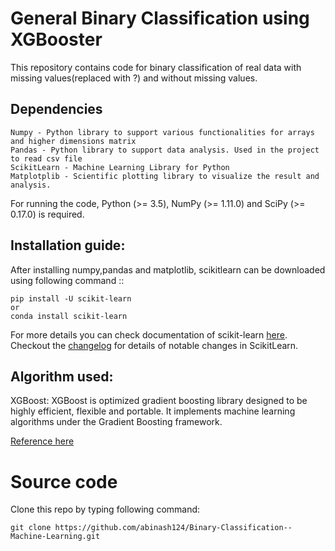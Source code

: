 # General Binary Classification using XGBooster


This repository contains code for binary classification of real data with missing values(replaced with ?) and without missing values. 


## Dependencies
```
Numpy - Python library to support various functionalities for arrays and higher dimensions matrix
Pandas - Python library to support data analysis. Used in the project to read csv file
ScikitLearn - Machine Learning Library for Python
Matplotplib - Scientific plotting library to visualize the result and analysis.

```
For running the code, Python (>= 3.5), NumPy (>= 1.11.0) and SciPy (>= 0.17.0) is required.




## Installation guide:

After installing numpy,pandas and matplotlib, scikitlearn can be downloaded using following command ::
```
pip install -U scikit-learn
or
conda install scikit-learn
```

For more details you can check documentation of scikit-learn [here](http://scikit-learn.org/stable/install.html).
Checkout the [changelog](http://scikit-learn.org/dev/whats_new.html) for details of notable changes in ScikitLearn.

## Algorithm used:
XGBoost: XGBoost is optimized gradient boosting library designed to be highly efficient, flexible and portable. It implements machine learning algorithms under the Gradient Boosting framework. 

[Reference here](https://xgboost.readthedocs.io/en/latest/ )
# Source code 

Clone this repo by typing following command:
```
git clone https://github.com/abinash124/Binary-Classification--Machine-Learning.git

```
